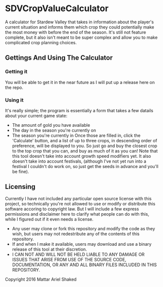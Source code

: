 # SDVCropValueCalculator
A calculator for Stardew Valley that takes in information about the player's current situation and informs them which crop they could potentially make the most money with before the end of the season.
It's still not feature complete, but it also isn't meant to be super complex and allow you to make complicated crop planning choices.

## Gettings And Using The Calculator

### Getting it
You will be able to get it in the near future as I will put up a release here on the repo.

### Using it
It's really simple; the program is essentially a form that takes a few datails about your current game state:
* The amount of gold you have available
* The day in the season you're currently on
* The season you're currently in
Once those are filled in, click the 'Calculate' button, and a list of up to three crops, in descending order of preference, will be displayed to you.
So just go and buy the closest crop to the top crop that you can, and buy as much of it as you can!
Note that this tool doesn't take into account growth speed modifiers yet.
It also doesn't take into account festivals, (although I've not yet run into a festival I couldn't do work on, so just get the seeds in advance and you'll be fine).

## Licensing
Currently I have not included any particular open source license with this project, so technically you're not allowed to use or modify or distribute this software accoring to copyright law.
But I will include a few express permissions and disclaimer here to clarify what people can do with this, while I figured out if it even needs a license.

* Any user may clone or fork this repository and modify the code as they wish, but users may not redestribute any of the contents of this repository.
* If and when I make it available, users may download and use a binary release of this tool at their discretion.
* I CAN NOT AND WILL NOT BE HELD LIABLE TO ANY DAMAGE OR ISSUES THAT ARISE FROM USE OF THE SOURCE CODE, DOCUMENTATION, OR ANY AND ALL BINARY FILES INCLUDED IN THIS REPOSITORY.



Copyright 2016 Mattar Ariel Shaked
